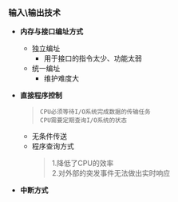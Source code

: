 ### 输入\输出技术
  + **内存与接口编址方式**
    + 独立编址
      + 用于接口的指令太少、功能太弱
    + 统一编址
      + 维护难度大
  + **直接程序控制**
    > `CPU必须等待I/O系统完成数据的传输任务`</br>
      `CPU需要定期查询I/O系统的状态`
      
    + 无条件传送
    + 程序查询方式
      > 1.降低了CPU的效率</br>
        2.对外部的突发事件无法做出实时响应
  + **中断方式**

